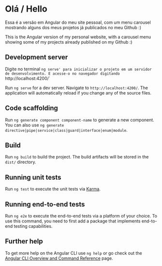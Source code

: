 # Olá / Hello

Essa é a versão em Angular do meu site pessoal, com um menu carousel mostrando alguns dos meus projetos já publicados no meu Github :)

This is the Angular version of my personal website, with a carousel menu showing some of my projects already published on my Github :)

## Development server

Digite no terminal `ng serve' para inicializar o projeto em um servidor de desenvolvimento. E acesse-o no navegador digitando `http://localhost:4200/`

Run `ng serve` for a dev server. Navigate to `http://localhost:4200/`. The application will automatically reload if you change any of the source files.

## Code scaffolding

Run `ng generate component component-name` to generate a new component. You can also use `ng generate directive|pipe|service|class|guard|interface|enum|module`.

## Build

Run `ng build` to build the project. The build artifacts will be stored in the `dist/` directory.

## Running unit tests

Run `ng test` to execute the unit tests via [Karma](https://karma-runner.github.io).

## Running end-to-end tests

Run `ng e2e` to execute the end-to-end tests via a platform of your choice. To use this command, you need to first add a package that implements end-to-end testing capabilities.

## Further help

To get more help on the Angular CLI use `ng help` or go check out the [Angular CLI Overview and Command Reference](https://angular.io/cli) page.
